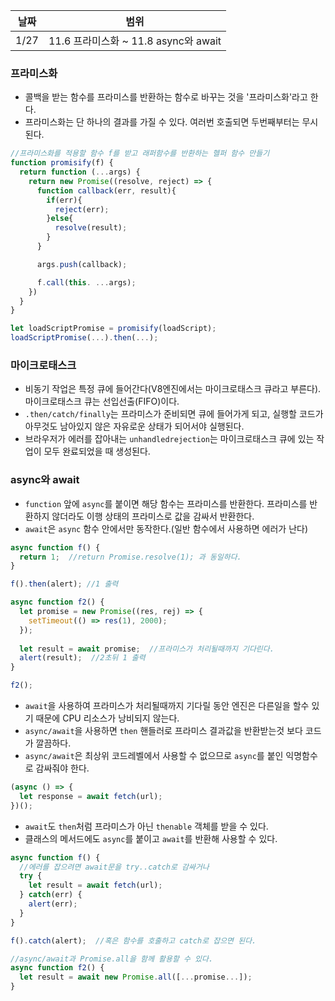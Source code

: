 날짜 | 범위
--- | ---
1/27 | 11.6 프라미스화 ~ 11.8 async와 await

### 프라미스화
- 콜백을 받는 함수를 프라미스를 반환하는 함수로 바꾸는 것을 '프라미스화'라고 한다.
- 프라미스화는 단 하나의 결과를 가질 수 있다. 여러번 호출되면 두번째부터는 무시된다.
```javascript
//프라미스화를 적용할 함수 f를 받고 래퍼함수를 반환하는 헬퍼 함수 만들기
function promisify(f) {
  return function (...args) {
    return new Promise((resolve, reject) => {
      function callback(err, result){
        if(err){
          reject(err);
        }else{
          resolve(result);
        }
      }

      args.push(callback);

      f.call(this. ...args);
    })
  }
}

let loadScriptPromise = promisify(loadScript);
loadScriptPromise(...).then(...);
```
### 마이크로태스크
- 비동기 작업은 특정 큐에 들어간다(V8엔진에서는 마이크로태스크 큐라고 부른다). 마이크로태스크 큐는 선입선출(FIFO)이다.
- `.then/catch/finally`는 프라미스가 준비되면 큐에 들어가게 되고, 실행할 코드가 아무것도 남아있지 않은 자유로운 상태가 되어서야 실행된다.
- 브라우저가 에러를 잡아내는 `unhandledrejection`는 마이크로태스크 큐에 있는 작업이 모두 완료되었을 때 생성된다.

### async와 await
- `function` 앞에 `async`를 붙이면 해당 함수는 프라미스를 반환한다. 프라미스를 반환하지 않더라도 이행 상태의 프라미스로 값을 감싸서 반환한다.
- `await`은 `async` 함수 안에서만 동작한다.(일반 함수에서 사용하면 에러가 난다)
```javascript
async function f() {
  return 1;  //return Promise.resolve(1); 과 동일하다.
}

f().then(alert); //1 출력

async function f2() {
  let promise = new Promise((res, rej) => {
    setTimeout(() => res(1), 2000);
  });
  
  let result = await promise;  //프라미스가 처리될때까지 기다린다.
  alert(result);  //2초뒤 1 출력
}

f2();
```
- `await`을 사용하여 프라미스가 처리될때까지 기다릴 동안 엔진은 다른일을 할수 있기 때문에 CPU 리소스가 낭비되지 않는다.
- `async/await`을 사용하면 `then` 핸들러로 프라미스 결과값을 반환받는것 보다 코드가 깔끔하다.
- `async/await`은 최상위 코드레벨에서 사용할 수 없으므로 `async`를 붙인 익명함수로 감싸줘야 한다.
```javascript
(async () => {
  let response = await fetch(url);
})();
```
- `await`도 `then`처럼 프라미스가 아닌 `thenable` 객체를 받을 수 있다.
- 클래스의 메서드에도 `async`를 붙이고 `await`를 반환해 사용할 수 있다.
```javascript
async function f() {
  //에러를 잡으려면 await문을 try..catch로 감싸거나
  try {
    let result = await fetch(url);
  } catch(err) {
    alert(err);
  }
}

f().catch(alert);  //혹은 함수를 호출하고 catch로 잡으면 된다.

//async/await과 Promise.all을 함께 활용할 수 있다.
async function f2() {
  let result = await new Promise.all([...promise...]);
}
```
